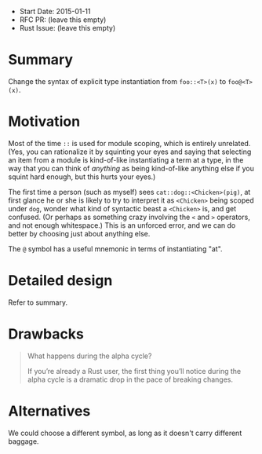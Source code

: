 - Start Date: 2015-01-11
- RFC PR: (leave this empty)
- Rust Issue: (leave this empty)


# Summary

Change the syntax of explicit type instantiation from `foo::<T>(x)` to
`foo@<T>(x)`.


# Motivation

Most of the time `::` is used for module scoping, which is entirely unrelated.
(Yes, you can rationalize it by squinting your eyes and saying that selecting an
item from a module is kind-of-like instantiating a term at a type, in the way
that you can think of *anything* as being kind-of-like anything else if you
squint hard enough, but this hurts your eyes.)

The first time a person (such as myself) sees `cat::dog::<Chicken>(pig)`, at
first glance he or she is likely to try to interpret it as `<Chicken>` being
scoped under `dog`, wonder what kind of syntactic beast a `<Chicken>` is, and
get confused. (Or perhaps as something crazy involving the `<` and `>`
operators, and not enough whitespace.) This is an unforced error, and we can do
better by choosing just about anything else.

The `@` symbol has a useful mnemonic in terms of instantiating "at".


# Detailed design

Refer to summary.


# Drawbacks

> What happens during the alpha cycle?
>
> If you’re already a Rust user, the first thing you’ll notice during the alpha
> cycle is a dramatic drop in the pace of breaking changes.


# Alternatives

We could choose a different symbol, as long as it doesn't carry different
baggage.
